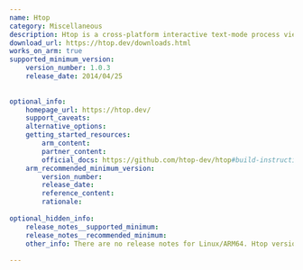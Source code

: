 ```yaml
---
name: Htop
category: Miscellaneous
description: Htop is a cross-platform interactive text-mode process viewer for consoles and X terminals, that allows viewing the process-related information like memory, CPU consumption, load average, swap usage, etc.
download_url: https://htop.dev/downloads.html
works_on_arm: true
supported_minimum_version:
    version_number: 1.0.3
    release_date: 2014/04/25
 
 
optional_info:
    homepage_url: https://htop.dev/
    support_caveats:
    alternative_options:
    getting_started_resources:
        arm_content:
        partner_content:
        official_docs: https://github.com/htop-dev/htop#build-instructions
    arm_recommended_minimum_version:
        version_number:
        release_date:
        reference_content:
        rationale:
 
optional_hidden_info:
    release_notes__supported_minimum:
    release_notes__recommended_minimum:
    other_info: There are no release notes for Linux/ARM64. Htop version 1.0.3, which is the first version after ARM entered the market in 2012, can be built from source on the Neoverse N1, via make.
 
---
```

